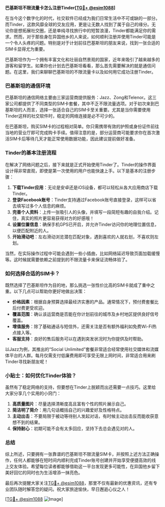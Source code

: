 **巴基斯坦不限流量卡怎么注册Tinder[[TG💪+ @esim1088](https://t.me/s/esim1088)]**

在当今这个数字化的时代，社交软件已经成为我们日常生活中不可或缺的一部分。而Tinder，这款风靡全球的交友应用，更是让无数人找到了属于自己的缘分。无论你是想拓展社交圈，还是单纯寻找旅行中的短暂浪漫，Tinder都能满足你的需求。然而，对于那些身在异国他乡的人来说，如何顺利注册并使用Tinder可能是一个令人头疼的问题。特别是对于计划前往巴基斯坦的朋友来说，找到一张合适的SIM卡显得尤为重要。

巴基斯坦作为一个拥有丰富文化和壮丽自然景观的国家，近年来吸引了越来越多的游客和留学生。如果你也计划去巴基斯坦看看，那么首先需要解决的就是通信问题。在这里，我们来聊聊巴基斯坦的不限流量卡以及如何用它成功注册Tinder。

### 巴基斯坦的通信环境

巴基斯坦的通信网络主要由三家运营商提供服务：Jazz、Zong和Telenor。这三家公司都提供了不同类型的SIM卡套餐，其中不乏不限流量选项。对于初次来到巴基斯坦的人而言，选择一张适合自己的SIM卡至关重要。尤其是当你需要使用Tinder这样的社交软件时，稳定的网络连接是必不可少的。

在巴基斯坦，购买SIM卡的过程相对简单。你只需携带有效的护照或身份证件前往当地的营业厅即可完成购卡手续。值得注意的是，部分运营商可能要求你在首次激活SIM卡后等待几天才能正常使用数据功能，因此建议提前做好准备。

### Tinder的基本注册流程

在解决了网络问题之后，接下来就是正式开始使用Tinder了。Tinder的操作界面设计得非常直观，即使是第一次使用的用户也能快速上手。以下是基本的注册步骤：

1. **下载Tinder应用**：无论是安卓还是iOS设备，都可以轻松从各大应用商店下载Tinder。
2. **登录Facebook账号**：Tinder支持通过Facebook账号直接登录，这样可以省去填写过多个人信息的麻烦。
3. **完善个人资料**：上传一张吸引人的头像，并填写一段简短有趣的自我介绍。记住，真实的照片更容易获得对方的好感哦！
4. **设置位置信息**：确保手机GPS已开启，并允许Tinder访问你的地理位置信息，以便匹配附近的人。
5. **开始滑动吧**：左右滑动浏览潜在匹配对象，遇到喜欢的人就右划，不喜欢则左划。

当然，在实际操作过程中可能会遇到一些小插曲，比如网络延迟导致页面加载缓慢等。这时候就需要依赖之前提到的不限流量卡来保证流畅体验了。

### 如何选择合适的SIM卡？

既然选择了巴基斯坦作为目的地，那么挑选一张性价比高的SIM卡就成了重中之重。以下几点可以帮助你更好地做出决策：

- **价格因素**：根据自身预算选择最经济实惠的产品。通常情况下，预付费套餐比后付费更受欢迎。
- **覆盖范围**：确认该运营商是否能在你计划前往的城市及乡村地区提供良好信号覆盖。
- **增值服务**：除了基础通话与短信外，还需关注是否有额外福利如免费Wi-Fi热点接入等。
- **客服支持**：良好的售后服务可以在遇到突发状况时为你提供及时帮助。

以Jazz为例，其推出的“Social Unlimited”套餐非常适合经常使用社交媒体和流媒体平台的人群。每月仅需支付低廉费用即可享受无限上网时间，非常适合用来刷Tinder寻找新朋友呢！

### 小贴士：如何优化Tinder体验？

虽然有了稳定网络的支持，但要想在Tinder上脱颖而出还需要一点技巧。这里给大家分享几个实用的小窍门：

1. **高质量图片**：尽量选择清晰度高且富有个性的照片展示自己。
2. **简洁明了简介**：用几句话概括自己的兴趣爱好及性格特点。
3. **主动出击**：不要局限于被动等待别人发起对话，有时候主动出击反而能收获意想不到的结果。
4. **保持耐心**：初期可能不会有太多回应，坚持下去总会遇见对的人。

### 总结

综上所述，只要拥有一张靠谱的巴基斯坦不限流量SIM卡，并按照上述方法正确操作，任何人都能够在短时间内顺利完成Tinder账号创建并开始享受便捷高效的线上交友体验。希望每位读者都能够借助这一平台发现更多可能性，在异国他乡留下美好回忆的同时也为生活增添一抹亮色。

最后再次提醒大家关注[TG💪+ @esim1088](https://t.me/s/esim1088)，那里不仅有最新的优惠资讯，还有专业团队随时解答您的疑问。祝大家旅途愉快，早日邂逅心仪之人！

[[TG💪+ @esim1088](https://t.me/s/esim1088) ![Image](https://i.postimg.cc/4NQfJmqS/Snipaste-2025-05-13-00-14-12.png)]